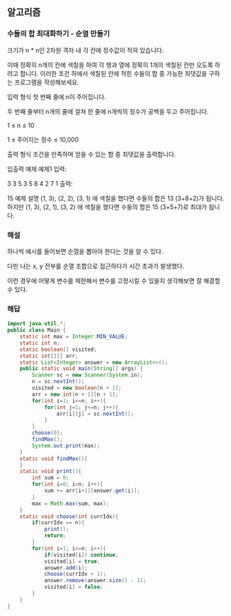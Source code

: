 ## 알고리즘

### 수들의 합 최대화하기 - 순열 만들기

크기가 n * n인 2차원 격자 내 각 칸에 정수값이 적혀 있습니다.

이때 정확히 n개의 칸에 색칠을 하여 각 행과 열에 정확히 1개의 색칠된 칸만 오도록 하려고 합니다. 이러한 조건 하에서 색칠된 칸에 적힌 수들의 합 중 가능한 최댓값을 구하는 프로그램을 작성해보세요.

입력 형식
첫 번째 줄에 n이 주어집니다.

두 번째 줄부터 n개의 줄에 걸쳐 한 줄에 n개씩의 정수가 공백을 두고 주어집니다.

1 ≤ n ≤ 10

1 ≤ 주어지는 정수 ≤ 10,000

출력 형식
조건을 만족하며 얻을 수 있는 합 중 최댓값을 출력합니다.

입출력 예제
예제1
입력:

3
3 5 3
5 8 4
2 7 1
출력:

15
예제 설명
(1, 3), (2, 2), (3, 1) 에 색칠을 했다면 수들의 합은 13 (3+8+2)가 됩니다.
하지만 (1, 3), (2, 1), (3, 2) 에 색칠을 했다면 수들의 합은 15 (3+5+7)로 최대가 됩니다.

### 해설

하나씩 예시를 들어보면 순열을 뽑아야 한다는 것을 알 수 있다.

다만 나는 x, y 전부를 순열 조합으로 접근하다가 시간 초과가 발생했다.

이런 경우에 어떻게 변수를 제한해서 변수를 고정시킬 수 있을지 생각해보면 잘 해결할 수 있다.

### 해답

```java
import java.util.*;
public class Main {
    static int max = Integer.MIN_VALUE;
    static int n;
    static boolean[] visited;
    static int[][] arr;
    static List<Integer> answer = new ArrayList<>();
    public static void main(String[] args) {
        Scanner sc = new Scanner(System.in);
        n = sc.nextInt();
        visited = new boolean[n + 1];
        arr = new int[n + 1][n + 1];
        for(int i=1; i<=n; i++){
            for(int j=1; j<=n; j++){
                arr[i][j] = sc.nextInt();
            }
        }
        choose(0);
        findMax();
        System.out.print(max);
    }
    static void findMax(){
    }
    static void print(){
        int sum = 0;
        for(int i=0; i<n; i++){
            sum += arr[i+1][answer.get(i)];
        }
        max = Math.max(sum, max);
    }
    static void choose(int currIdx){
        if(currIdx == n){
            print();
            return;
        }
        for(int i=1; i<=n; i++){
            if(visited[i]) continue;
            visited[i] = true;
            answer.add(i);
            choose(currIdx + 1);
            answer.remove(answer.size() - 1);
            visited[i] = false;
        }
    }
}
```